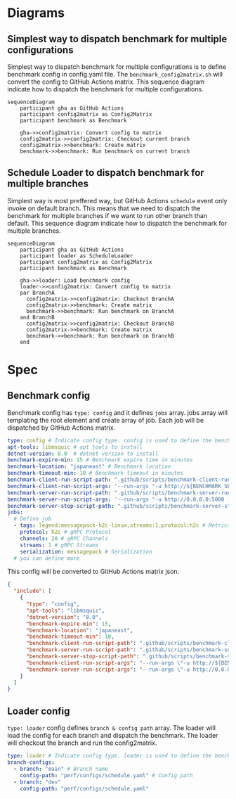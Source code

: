 # Diagrams

## Simplest way to dispatch benchmark for multiple configurations

Simplest way to dispatch benchmark for multiple configurations is to define benchmark config in config.yaml file. The `benchmark_config2matrix.sh` will convert the config to GitHub Actions matrix. This sequence diagram indicate how to dispatch the benchmark for multiple configurations.

```mermaid
sequenceDiagram
    participant gha as GitHub Actions
    participant config2matrix as Config2Matrix
    participant benchmark as Benchmark

    gha->>config2matrix: Convert config to matrix
    config2matrix->>config2matrix: Checkout current branch
    config2matrix->>benchmark: Create matrix
    benchmark->>benchmark: Run benchmark on current branch
```

## Schedule Loader to dispatch benchmark for multiple branches

Simplest way is most preffered way, but GitHub Actions `schedule` event only invoke on default branch. This means that we need to dispatch the benchmark for multiple branches if we want to run other branch than default. This sequence diagram indicate how to dispatch the benchmark for multiple branches.

```mermaid
sequenceDiagram
    participant gha as GitHub Actions
    participant loader as ScheduleLoader
    participant config2matrix as Config2Matrix
    participant benchmark as Benchmark

    gha->>loader: Load benchmark config
    loader->>config2matrix: Convert config to matrix
    par BranchA
      config2matrix->>config2matrix: Checkout BranchA
      config2matrix->>benchmark: Create matrix
      benchmark->>benchmark: Run benchmark on BranchA
    and BranchB
      config2matrix->>config2matrix: Checkout BranchB
      config2matrix->>benchmark: Create matrix
      benchmark->>benchmark: Run benchmark on BranchB
    end
```

# Spec

## Benchmark config

Benchmark config has `type: config` and it defines `jobs` array. jobs array will templating the root element and create array of job. Each job will be dispatched by GitHub Actions matrix.

```yaml
type: config # Indicate config type. config is used to define the benchmark configuration
apt-tools: libmsquic # apt tools to install
dotnet-version: 8.0  # dotnet version to install
benchmark-expire-min: 15 # Benchmark expire time in minutes
benchmark-location: "japaneast" # Benchmark location
benchmark-timeout-min: 10 # Benchmark timeout in minutes
benchmark-client-run-script-path: ".github/scripts/benchmark-client-run.sh" # Benchmark client run script path
benchmark-client-run-script-args: '--run-args "-u http://${BENCHMARK_SERVER_NAME}:5000 --protocol {{ protocol }} -s CI --rounds 3 --channels {{ channels }} --streams {{ streams }} --serialization {{ serialization }} --validate true --tags {{ tags }}" --build-args "{{ buildArgsClient }}"' # Benchmark client run script args
benchmark-server-run-script-path: ".github/scripts/benchmark-server-run.sh" # Benchmark server run script path
benchmark-server-run-script-args: '--run-args "-u http://0.0.0.0:5000 --protocol {{ protocol }} --validate true --tags {{ tags }}" --build-args "{{ buildArgsServer }}"' # Benchmark server run script args
benchmark-server-stop-script-path: ".github/scripts/benchmark-server-stop.sh" # Benchmark server stop script path
jobs:
  # Define job
  - tags: legend:messagepack-h2c-linux,streams:1,protocol:h2c # Metrics Tags
    protocol: h2c # gRPC Protocol
    channels: 28 # gRPC Channels
    streams: 1 # gRPC Streams
    serialization: messagepack # Serialization
  # you can define more
```

This config will be converted to GitHub Actions matrix json.

```json
{
  "include": [
    {
      "type": "config",
      "apt-tools": "libmsquic",
      "dotnet-version": "8.0",
      "benchmark-expire-min": 15,
      "benchmark-location": "japaneast",
      "benchmark-timeout-min": 10,
      "benchmark-client-run-script-path": ".github/scripts/benchmark-client-run.sh",
      "benchmark-server-run-script-path": ".github/scripts/benchmark-server-run.sh",
      "benchmark-server-stop-script-path": ".github/scripts/benchmark-server-stop.sh",
      "benchmark-client-run-script-args": "--run-args \"-u http://${BENCHMARK_SERVER_NAME}:5000 --protocol h2c -s CI --rounds 3 --channels 28 --streams 1 --serialization messagepack --validate true --tags legend:messagepack-h2c-linux,streams:1,protocol:h2c\" --build-args \"\"",
      "benchmark-server-run-script-args": "--run-args \"-u http://0.0.0.0:5000 --protocol h2c --validate true --tags legend:messagepack-h2c-linux,streams:1,protocol:h2c\" --build-args \"\""
    }
  ]
}
```

## Loader config

`type: loader` config defines `branch & config path` array. The loader will load the config for each branch and dispatch the benchmark. The loader will checkout the branch and run the config2matrix.

```yaml
type: loader # Indicate config type. loader is used to define the benchmark loader configuration
branch-configs:
  - branch: "main" # Branch name
    config-path: "perf/configs/schedule.yaml" # Config path
  - branch: "dev"
    config-path: "perf/configs/schedule.yaml"
```
